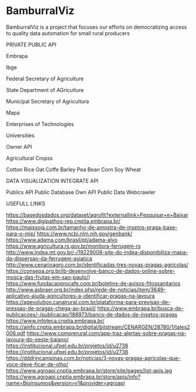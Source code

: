 # BamburralViz
BamburralViz is a project that focuses our efforts on democratizing access to quality data automation for small rural producers

PRIVATE PUBLIC API

Embrapa
 
Ibge
 
Federal Secretary of Agriculture

State Department of AGriculture

Municipal Secretary of Agricultura

Mapa

Enterprises of Technologies

Universities 

Owner API

Agricultural Cropss

Cotton
Rice
Oat
Coffe
Barley
Pea
Bean
Corn
Soy
Wheat

DATA VISUALIZATION INTEGRATE API

Publics API
Public Database
Own API
Public Data Webcrawler


USEFULL LINKS 

https://basedosdados.org/dataset/agrofit?externallink=Pesquisar+e+Baixar 
https://www.digipathos-rep.cnptia.embrapa.br/
https://maissoja.com.br/tamanho-de-amostra-de-insetos-praga-base-para-o-mip/
https://www.ncbi.nlm.nih.gov/genbank/
https://www.adama.com/brasil/pt/adama-alvo
https://www.agricultura.rs.gov.br/monitora-ferrugem-rs
http://www.indea.mt.gov.br/-/19229008-site-do-indea-disponibiliza-mapa-da-dispersao-da-ferrugem-asiatica
http://www.cenarioagro.com.br/identificadas-tres-novas-pragas-agricolas/
https://consepa.org.br/ib-desenvolve-banco-de-dados-online-sobre-mosca-das-frutas-em-sao-paulo/)
https://www.fundacaoprocafe.com.br/boletins-de-avisos-fitossanitarios
http://www.asbraer.org.br/index.php/rede-de-noticias/item/3649-aplicativo-ajuda-agricultores-a-identificar-pragas-na-lavoura
https://agevolution.canalrural.com.br/plataforma-para-previsao-de-pressao-de-pragas-chega-ao-brasil/
https://www.embrapa.br/busca-de-publicacoes/-/publicacao/188973/banco-de-dados-de-insetos-pragas
https://www.infoteca.cnptia.embrapa.br/
https://ainfo.cnptia.embrapa.br/digital/bitstream/CENARGEN/28780/1/tales2006.pdf
https://www.comprerural.com/app-traz-alertas-sobre-pragas-na-lavoura-do-oeste-baiano/
https://institucional.ufpel.edu.br/projetos/id/u2738
https://institucional.ufpel.edu.br/projetos/id/u2738
https://dddrincampinas.com.br/noticias/3-novas-pragas-agricolas-que-voce-deve-ficar-de-olho/
https://www.agroapi.cnptia.embrapa.br/store/site/pages/list-apis.jag
https://www.agroapi.cnptia.embrapa.br/store/apis/info?name=Bioinsumos&version=v1&provider=agroapi


